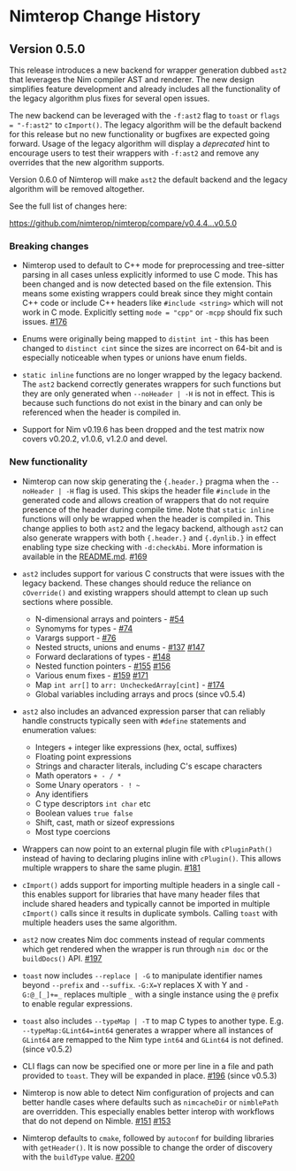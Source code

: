 # Nimterop Change History

## Version 0.5.0

This release introduces a new backend for wrapper generation dubbed `ast2` that leverages the Nim compiler AST and renderer. The new design simplifies feature development and already includes all the functionality of the legacy algorithm plus fixes for several open issues.

The new backend can be leveraged with the `-f:ast2` flag to `toast` or `flags = "-f:ast2"` to `cImport()`. The legacy algorithm will be the default backend for this release but no new functionality or bugfixes are expected going forward. Usage of the legacy algorithm will display a *deprecated* hint to encourage users to test their wrappers with `-f:ast2` and remove any overrides that the new algorithm supports.

Version 0.6.0 of Nimterop will make `ast2` the default backend and the legacy algorithm will be removed altogether.

See the full list of changes here:

https://github.com/nimterop/nimterop/compare/v0.4.4...v0.5.0

### Breaking changes

- Nimterop used to default to C++ mode for preprocessing and tree-sitter parsing in all cases unless explicitly informed to use C mode. This has been changed and is now detected based on the file extension. This means some existing wrappers could break since they might contain C++ code or include C++ headers like `#include <string>` which will not work in C mode. Explicitly setting `mode = "cpp"` or `-mcpp` should fix such issues. [#176][i176]

- Enums were originally being mapped to `distint int` - this has been changed to `distinct cint` since the sizes are incorrect on 64-bit and is especially noticeable when types or unions have enum fields.

- `static inline` functions are no longer wrapped by the legacy backend. The `ast2` backend correctly generates wrappers for such functions but they are only generated when `--noHeader | -H` is not in effect. This is because such functions do not exist in the binary and can only be referenced when the header is compiled in.

- Support for Nim v0.19.6 has been dropped and the test matrix now covers v0.20.2, v1.0.6, v1.2.0 and devel.

### New functionality

- Nimterop can now skip generating the `{.header.}` pragma when the `--noHeader | -H` flag is used. This skips the header file `#include` in the generated code and allows creation of wrappers that do not require presence of the header during compile time. Note that `static inline` functions will only be wrapped when the header is compiled in. This change applies to both `ast2` and the legacy backend, although `ast2` can also generate wrappers with both `{.header.}` and `{.dynlib.}` in effect enabling type size checking with `-d:checkAbi`. More information is available in the [README.md](README.md). [#169][i169]

- `ast2` includes support for various C constructs that were issues with the legacy backend. These changes should reduce the reliance on `cOverride()` and existing wrappers should attempt to clean up such sections where possible.
  - N-dimensional arrays and pointers - [#54][i54]
  - Synomyms for types - [#74][i74]
  - Varargs support - [#76][i76]
  - Nested structs, unions and enums - [#137][i137] [#147][i147]
  - Forward declarations of types - [#148][i148]
  - Nested function pointers - [#155][i155] [#156][i156]
  - Various enum fixes - [#159][i159] [#171][i171]
  - Map `int arr[]` to `arr: UncheckedArray[cint]` - [#174][i174]
  - Global variables including arrays and procs (since v0.5.4)

- `ast2` also includes an advanced expression parser that can reliably handle constructs typically seen with `#define` statements and enumeration values:
  - Integers + integer like expressions (hex, octal, suffixes)
  - Floating point expressions
  - Strings and character literals, including C's escape characters
  - Math operators `+ - / *`
  - Some Unary operators `- ! ~`
  - Any identifiers
  - C type descriptors `int char` etc
  - Boolean values `true false`
  - Shift, cast, math or sizeof expressions
  - Most type coercions

- Wrappers can now point to an external plugin file with `cPluginPath()` instead of having to declaring plugins inline with `cPlugin()`. This allows multiple wrappers to share the same plugin. [#181][i181]

- `cImport()` adds support for importing multiple headers in a single call - this enables support for libraries that have many header files that include shared headers and typically cannot be imported in multiple `cImport()` calls since it results in duplicate symbols. Calling `toast` with multiple headers uses the same algorithm.

- `ast2` now creates Nim doc comments instead of reqular comments which get rendered when the wrapper is run through `nim doc` or the `buildDocs()` API. [#197][i197]

- `toast` now includes `--replace | -G` to manipulate identifier names beyond `--prefix` and `--suffix`. `-G:X=Y` replaces X with Y and `-G:@_[_]+=_` replaces multiple `_` with a single instance using the `@` prefix to enable regular expressions.

- `toast` also includes `--typeMap | -T` to map C types to another type. E.g. `--typeMap:GLint64=int64` generates a wrapper where all instances of `GLint64` are remapped to the Nim type `int64` and `GLint64` is not defined. (since v0.5.2)

- CLI flags can now be specified one or more per line in a file and path provided to `toast`. They will be expanded in place. [#196][i196] (since v0.5.3)

- Nimterop is now able to detect Nim configuration of projects and can better handle cases where defaults such as `nimcacheDir` or `nimblePath` are overridden. This especially enables better interop with workflows that do not depend on Nimble. [#151][i151] [#153][i153]

- Nimterop defaults to `cmake`, followed by `autoconf` for building libraries with `getHeader()`. It is now possible to change the order of discovery with the `buildType` value. [#200][i200]

[i54]: https://github.com/nimterop/nimterop/issues/54
[i74]: https://github.com/nimterop/nimterop/issues/74
[i76]: https://github.com/nimterop/nimterop/issues/76
[i137]: https://github.com/nimterop/nimterop/issues/137
[i147]: https://github.com/nimterop/nimterop/issues/147
[i148]: https://github.com/nimterop/nimterop/issues/148
[i151]: https://github.com/nimterop/nimterop/issues/151
[i153]: https://github.com/nimterop/nimterop/issues/153
[i155]: https://github.com/nimterop/nimterop/issues/155
[i156]: https://github.com/nimterop/nimterop/issues/156
[i159]: https://github.com/nimterop/nimterop/issues/159
[i169]: https://github.com/nimterop/nimterop/issues/169
[i171]: https://github.com/nimterop/nimterop/issues/171
[i174]: https://github.com/nimterop/nimterop/issues/174
[i176]: https://github.com/nimterop/nimterop/issues/176
[i181]: https://github.com/nimterop/nimterop/issues/181
[i196]: https://github.com/nimterop/nimterop/issues/196
[i197]: https://github.com/nimterop/nimterop/issues/197
[i200]: https://github.com/nimterop/nimterop/issues/200